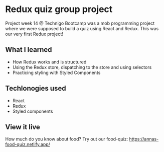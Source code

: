 # Redux quiz group project
Project week 14 @ Technigo Bootcamp was a mob programming project where we were supposed to build a quiz using React and Redux. This was our very first Redux project!

## What I learned
- How Redux works and is structured
- Using the Redux store, dispatching to the store and using selectors
- Practicing styling with Styled Components

## Techlonogies used
- React
- Redux
- Styled components

## View it live
How much do you know about food? Try out our food-quiz: https://annas-food-quiz.netlify.app/ 
